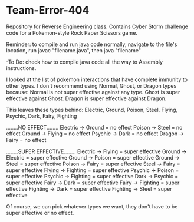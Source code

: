 # Team-Error-404
Repository for Reverse Engineering class.  Contains Cyber Storm challenge code for a Pokemon-style Rock Paper Scissors game.

Reminder: to compile and run java code normally, navigate to the file's location, run javac "filename.java", then java "filename"
    
-To Do: check how to compile java code all the way to Assembly instructions.

I looked at the list of pokemon interactions that have complete immunity to other types.
I don't recommend using Normal, Ghost, or Dragon types because:
      Normal is not super effective against any type.
      Ghost is super effective against Ghost.
      Dragon is super effective against Dragon.

This leaves these types behind:
Electric, Ground, Poison, Steel, Flying, Psychic, Dark, Fairy, Fighting


 ........NO EFFECT........
Electric -> Ground = no effect
Poison -> Steel = no effect
Ground -> Flying = no effect
Psychic -> Dark = no effect
Dragon -> Fairy = no effect


 ........SUPER EFFECTIVE........
Electric -> Flying = super effective
Ground -> Electric = super effective
Ground -> Poison = super effective
Ground -> Steel = super effective
Poison -> Fairy = super effective
Steel -> Fairy = super effective
Flying -> Fighting = super effective
Psychic -> Poison = super effective
Psychic -> Fighting = super effective
Dark -> Psychic = super effective
Fairy -> Dark = super effective
Fairy -> Fighting = super effective
Fighting -> Dark = super effective
Fighting -> Steel = super effective

Of course, we can pick whatever types we want, they don't have to be super effective or no effect.
